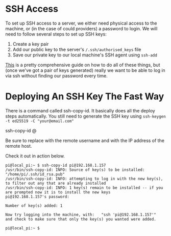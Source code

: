 # SSH Access
To set up SSH access to a server, we either need physical access to the machine, or (in the case of could providers) a password to login.  We will need to follow several steps to set up SSH keys:

1.  Create a key pair
2.  Add our public key to the server's `/.ssh/authorised_keys` file
3.  Save our private key to our local machine's SSH agent using `ssh-add` 

[This](https://www.freecodecamp.org/news/the-ultimate-guide-to-ssh-setting-up-ssh-keys/) is a pretty comprehensive guide on how to do all of these things, but (once we've got a pair of keys generated) really we want to be able to log in via ssh without finding our password every time.


# Deploying An SSH Key The Fast Way

There is a command called ssh-copy-id. It basically does all the deploy steps automatically. 
You still need to generate the SSH key using `ssh-keygen -t ed25519 -C "your@email.com"`

ssh-copy-id <user>@<ip address>

Be sure to replace <user> with the remote username and <ip address> with the IP address of the remote host.

Check it out in action below.

```
pi@local_pi:~ $ ssh-copy-id pi@192.168.1.157
/usr/bin/ssh-copy-id: INFO: Source of key(s) to be installed: "/home/pi/.ssh/id_rsa.pub"
/usr/bin/ssh-copy-id: INFO: attempting to log in with the new key(s), to filter out any that are already installed
/usr/bin/ssh-copy-id: INFO: 1 key(s) remain to be installed -- if you are prompted now it is to install the new keys
pi@192.168.1.157's password:

Number of key(s) added: 1

Now try logging into the machine, with:   "ssh 'pi@192.168.1.157'"
and check to make sure that only the key(s) you wanted were added.

pi@local_pi:~ $
```
